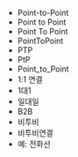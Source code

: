 - Point-to-Point
- Point to Point
- Point To Point
- PointToPoint
- PTP
- PtP
- Point_to_Point
- 1:1 연결
- 1대1
- 일대일
- B2B
- 비투비
- 비투비연결
- 예: 전화선